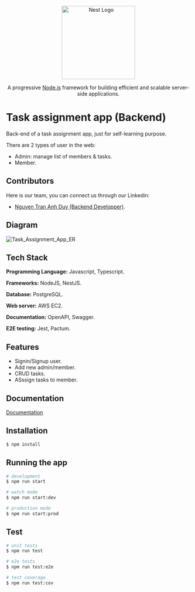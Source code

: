 <p align="center">
  <a href="http://nestjs.com/" target="blank"><img src="https://nestjs.com/img/logo-small.svg" width="200" alt="Nest Logo" /></a>
</p>

[circleci-image]: https://img.shields.io/circleci/build/github/nestjs/nest/master?token=abc123def456
[circleci-url]: https://circleci.com/gh/nestjs/nest

  <p align="center">A progressive <a href="http://nodejs.org" target="_blank">Node.js</a> framework for building efficient and scalable server-side applications.</p>
    

# Task assignment app (Backend)

Back-end of a task assignment app, just for self-learning purpose.

There are 2 types of user in the web:
+ Admin: manage list of members & tasks.
+ Member.

## Contributors
Here is our team, you can connect us through our Linkedin:
- [Nguyen Tran Anh Duy (Backend Developper)](https://www.linkedin.com/in/duy-nguyen-tran-anh/).

## Diagram
![Task_Assignment_App_ER](https://user-images.githubusercontent.com/84486806/199247469-6a890705-4a48-4241-9c2c-6b29f5e6cabc.png)

## Tech Stack

**Programming Language:** Javascript, Typescript.

**Frameworks:** NodeJS, NestJS.

**Database:** PostgreSQL.

**Web server:** AWS EC2.

**Documentation:** OpenAPI, Swagger.

**E2E testing:** Jest, Pactum.

## Features
- Signin/Signup user.
- Add new admin/member.
- CRUD tasks.
- ASssign tasks to member.

## Documentation

[Documentation](https://app.swaggerhub.com/apis-docs/Anhduy-git/AssignmentTaskAPI/1.0.0)

## Installation

```bash
$ npm install
```

## Running the app

```bash
# development
$ npm run start

# watch mode
$ npm run start:dev

# production mode
$ npm run start:prod
```

## Test

```bash
# unit tests
$ npm run test

# e2e tests
$ npm run test:e2e

# test coverage
$ npm run test:cov
```
